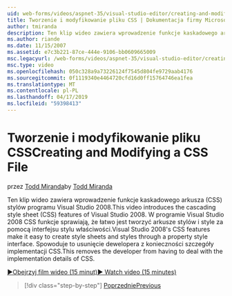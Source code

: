 ```yaml
---
uid: web-forms/videos/aspnet-35/visual-studio-editor/creating-and-modifying-a-css-file
title: Tworzenie i modyfikowanie pliku CSS | Dokumentacja firmy Microsoft
author: tmiranda
description: Ten klip wideo zawiera wprowadzenie funkcje kaskadowego arkusza (CSS) stylów programu Visual Studio 2008. W programie Visual Studio 2008 CSS funkcje ułatwiają tworzenie arkuszy stylów...
ms.author: riande
ms.date: 11/15/2007
ms.assetid: e7c3b221-87ce-444e-9106-bb0609665009
msc.legacyurl: /web-forms/videos/aspnet-35/visual-studio-editor/creating-and-modifying-a-css-file
msc.type: video
ms.openlocfilehash: 050c328a9a73226124f7545d804fe9729aab4176
ms.sourcegitcommit: 0f1119340e4464720cfd16d0ff15764746ea1fea
ms.translationtype: MT
ms.contentlocale: pl-PL
ms.lasthandoff: 04/17/2019
ms.locfileid: "59398413"
---
```

# <a name="creating-and-modifying-a-css-file"></a><span data-ttu-id="7585d-104">Tworzenie i modyfikowanie pliku CSS</span><span class="sxs-lookup"><span data-stu-id="7585d-104">Creating and Modifying a CSS File</span></span>

<span data-ttu-id="7585d-105">przez [Todd Miranda](https://github.com/tmiranda)</span><span class="sxs-lookup"><span data-stu-id="7585d-105">by [Todd Miranda](https://github.com/tmiranda)</span></span>

<span data-ttu-id="7585d-106">Ten klip wideo zawiera wprowadzenie funkcje kaskadowego arkusza (CSS) stylów programu Visual Studio 2008.</span><span class="sxs-lookup"><span data-stu-id="7585d-106">This video introduces the cascading style sheet (CSS) features of Visual Studio 2008.</span></span> <span data-ttu-id="7585d-107">W programie Visual Studio 2008 CSS funkcje sprawiają, że łatwo jest tworzyć arkusze stylów i style za pomocą interfejsu stylu właściwości.</span><span class="sxs-lookup"><span data-stu-id="7585d-107">Visual Studio 2008's CSS features make it easy to create style sheets and styles through a property style interface.</span></span> <span data-ttu-id="7585d-108">Spowoduje to usunięcie dewelopera z konieczności szczegóły implementacji CSS.</span><span class="sxs-lookup"><span data-stu-id="7585d-108">This removes the developer from having to deal with the implementation details of CSS.</span></span>

[<span data-ttu-id="7585d-109">&#9654;Obejrzyj film wideo (15 minut)</span><span class="sxs-lookup"><span data-stu-id="7585d-109">&#9654; Watch video (15 minutes)</span></span>](https://channel9.msdn.com/Blogs/ASP-NET-Site-Videos/creating-and-modifying-a-css-file)

> [!div class="step-by-step"]
> [<span data-ttu-id="7585d-110">Poprzednie</span><span class="sxs-lookup"><span data-stu-id="7585d-110">Previous</span></span>](quick-tour-of-the-visual-studio-2008-integrated-development-environment.md)
